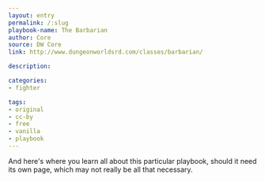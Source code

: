 ```yaml
---
layout: entry
permalink: /:slug
playbook-name: The Barbarian
author: Core
source: DW Core
link: http://www.dungeonworldsrd.com/classes/barbarian/

description:

categories:
- fighter

tags:
- original
- cc-by
- free
- vanilla
- playbook
---
```


And here's where you learn all about this particular playbook, should it need its own page, which may not really be all that necessary.
